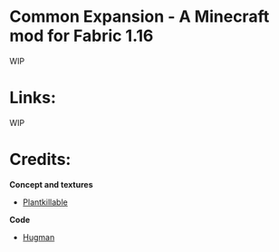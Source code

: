 # Common Expansion - A Minecraft mod for Fabric 1.16

WIP

# Links:
WIP

# Credits:
**Concept and textures**
* [Plantkillable](https://twitter.com/Plantkillable)

**Code**
* [Hugman](https://twitter.com/Hugman_76)
